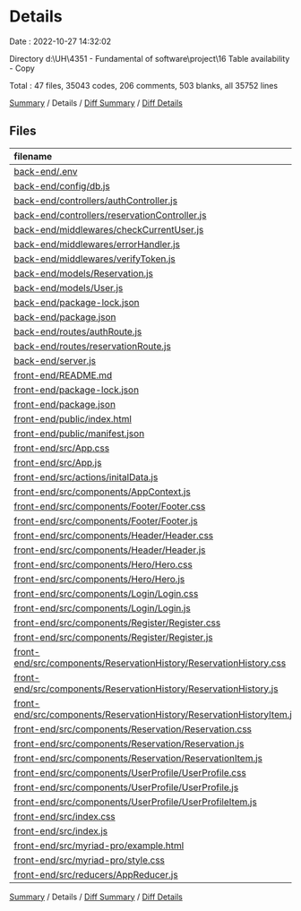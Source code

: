 # Details

Date : 2022-10-27 14:32:02

Directory d:\\UH\\4351 - Fundamental of software\\project\\16 Table availability - Copy

Total : 47 files,  35043 codes, 206 comments, 503 blanks, all 35752 lines

[Summary](results.md) / Details / [Diff Summary](diff.md) / [Diff Details](diff-details.md)

## Files
| filename | language | code | comment | blank | total |
| :--- | :--- | ---: | ---: | ---: | ---: |
| [back-end/.env](/back-end/.env) | Properties | 4 | 0 | 3 | 7 |
| [back-end/config/db.js](/back-end/config/db.js) | JavaScript | 11 | 1 | 4 | 16 |
| [back-end/controllers/authController.js](/back-end/controllers/authController.js) | JavaScript | 83 | 22 | 13 | 118 |
| [back-end/controllers/reservationController.js](/back-end/controllers/reservationController.js) | JavaScript | 40 | 8 | 6 | 54 |
| [back-end/middlewares/checkCurrentUser.js](/back-end/middlewares/checkCurrentUser.js) | JavaScript | 18 | 4 | 4 | 26 |
| [back-end/middlewares/errorHandler.js](/back-end/middlewares/errorHandler.js) | JavaScript | 24 | 5 | 5 | 34 |
| [back-end/middlewares/verifyToken.js](/back-end/middlewares/verifyToken.js) | JavaScript | 14 | 8 | 5 | 27 |
| [back-end/models/Reservation.js](/back-end/models/Reservation.js) | JavaScript | 59 | 23 | 15 | 97 |
| [back-end/models/User.js](/back-end/models/User.js) | JavaScript | 58 | 1 | 9 | 68 |
| [back-end/package-lock.json](/back-end/package-lock.json) | JSON | 2,398 | 0 | 1 | 2,399 |
| [back-end/package.json](/back-end/package.json) | JSON | 24 | 0 | 1 | 25 |
| [back-end/routes/authRoute.js](/back-end/routes/authRoute.js) | JavaScript | 15 | 1 | 8 | 24 |
| [back-end/routes/reservationRoute.js](/back-end/routes/reservationRoute.js) | JavaScript | 10 | 1 | 7 | 18 |
| [back-end/server.js](/back-end/server.js) | JavaScript | 27 | 9 | 10 | 46 |
| [front-end/README.md](/front-end/README.md) | Markdown | 38 | 0 | 33 | 71 |
| [front-end/package-lock.json](/front-end/package-lock.json) | JSON | 29,365 | 0 | 1 | 29,366 |
| [front-end/package.json](/front-end/package.json) | JSON | 51 | 0 | 1 | 52 |
| [front-end/public/index.html](/front-end/public/index.html) | HTML | 19 | 23 | 1 | 43 |
| [front-end/public/manifest.json](/front-end/public/manifest.json) | JSON | 15 | 0 | 1 | 16 |
| [front-end/src/App.css](/front-end/src/App.css) | CSS | 124 | 2 | 19 | 145 |
| [front-end/src/App.js](/front-end/src/App.js) | JavaScript | 64 | 16 | 12 | 92 |
| [front-end/src/actions/initalData.js](/front-end/src/actions/initalData.js) | JavaScript | 85 | 0 | 2 | 87 |
| [front-end/src/components/AppContext.js](/front-end/src/components/AppContext.js) | JavaScript | 3 | 0 | 2 | 5 |
| [front-end/src/components/Footer/Footer.css](/front-end/src/components/Footer/Footer.css) | CSS | 83 | 0 | 16 | 99 |
| [front-end/src/components/Footer/Footer.js](/front-end/src/components/Footer/Footer.js) | JavaScript | 98 | 0 | 7 | 105 |
| [front-end/src/components/Header/Header.css](/front-end/src/components/Header/Header.css) | CSS | 55 | 0 | 10 | 65 |
| [front-end/src/components/Header/Header.js](/front-end/src/components/Header/Header.js) | JavaScript | 74 | 6 | 7 | 87 |
| [front-end/src/components/Hero/Hero.css](/front-end/src/components/Hero/Hero.css) | CSS | 47 | 0 | 8 | 55 |
| [front-end/src/components/Hero/Hero.js](/front-end/src/components/Hero/Hero.js) | JavaScript | 15 | 0 | 4 | 19 |
| [front-end/src/components/Login/Login.css](/front-end/src/components/Login/Login.css) | CSS | 123 | 0 | 18 | 141 |
| [front-end/src/components/Login/Login.js](/front-end/src/components/Login/Login.js) | JavaScript | 90 | 11 | 20 | 121 |
| [front-end/src/components/Register/Register.css](/front-end/src/components/Register/Register.css) | CSS | 106 | 0 | 15 | 121 |
| [front-end/src/components/Register/Register.js](/front-end/src/components/Register/Register.js) | JavaScript | 105 | 13 | 20 | 138 |
| [front-end/src/components/ReservationHistory/ReservationHistory.css](/front-end/src/components/ReservationHistory/ReservationHistory.css) | CSS | 94 | 1 | 21 | 116 |
| [front-end/src/components/ReservationHistory/ReservationHistory.js](/front-end/src/components/ReservationHistory/ReservationHistory.js) | JavaScript | 80 | 7 | 9 | 96 |
| [front-end/src/components/ReservationHistory/ReservationHistoryItem.js](/front-end/src/components/ReservationHistory/ReservationHistoryItem.js) | JavaScript | 25 | 1 | 6 | 32 |
| [front-end/src/components/Reservation/Reservation.css](/front-end/src/components/Reservation/Reservation.css) | CSS | 292 | 3 | 40 | 335 |
| [front-end/src/components/Reservation/Reservation.js](/front-end/src/components/Reservation/Reservation.js) | JavaScript | 9 | 0 | 2 | 11 |
| [front-end/src/components/Reservation/ReservationItem.js](/front-end/src/components/Reservation/ReservationItem.js) | JavaScript | 491 | 30 | 37 | 558 |
| [front-end/src/components/UserProfile/UserProfile.css](/front-end/src/components/UserProfile/UserProfile.css) | CSS | 248 | 1 | 29 | 278 |
| [front-end/src/components/UserProfile/UserProfile.js](/front-end/src/components/UserProfile/UserProfile.js) | JavaScript | 15 | 0 | 2 | 17 |
| [front-end/src/components/UserProfile/UserProfileItem.js](/front-end/src/components/UserProfile/UserProfileItem.js) | JavaScript | 255 | 3 | 21 | 279 |
| [front-end/src/index.css](/front-end/src/index.css) | CSS | 76 | 2 | 18 | 96 |
| [front-end/src/index.js](/front-end/src/index.js) | JavaScript | 6 | 1 | 2 | 9 |
| [front-end/src/myriad-pro/example.html](/front-end/src/myriad-pro/example.html) | HTML | 21 | 0 | 4 | 25 |
| [front-end/src/myriad-pro/style.css](/front-end/src/myriad-pro/style.css) | CSS | 60 | 1 | 19 | 80 |
| [front-end/src/reducers/AppReducer.js](/front-end/src/reducers/AppReducer.js) | JavaScript | 26 | 2 | 5 | 33 |

[Summary](results.md) / Details / [Diff Summary](diff.md) / [Diff Details](diff-details.md)